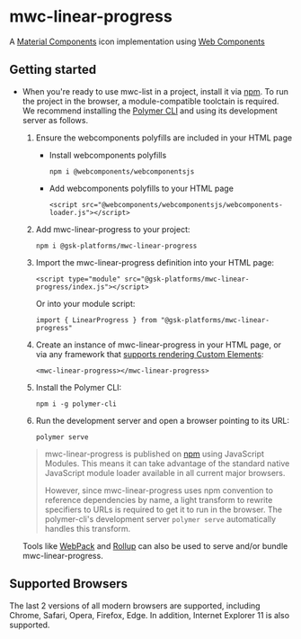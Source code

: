 # mwc-linear-progress
A [Material Components](https://material.io/components/) icon implementation using [Web Components](https://www.webcomponents.org/introduction)

## Getting started

* When you're ready to use mwc-list in a project, install it via [npm](https://www.npmjs.com/). To run the project in the browser, a module-compatible toolctain is required. We recommend installing the [Polymer CLI](https://github.com/Polymer/polymer-cli) and using its development server as follows.

  1. Ensure the webcomponents polyfills are included in your HTML page

      - Install webcomponents polyfills

          ```npm i @webcomponents/webcomponentsjs```

      - Add webcomponents polyfills to your HTML page

          ```<script src="@webcomponents/webcomponentsjs/webcomponents-loader.js"></script>```

  1. Add mwc-linear-progress to your project:

      ```npm i @gsk-platforms/mwc-linear-progress```

  1. Import the mwc-linear-progress definition into your HTML page:

      ```<script type="module" src="@gsk-platforms/mwc-linear-progress/index.js"></script>```

      Or into your module script:

      ```import { LinearProgress } from "@gsk-platforms/mwc-linear-progress"```

  1. Create an instance of mwc-linear-progress in your HTML page, or via any framework that [supports rendering Custom Elements](https://custom-elements-everywhere.com/):

      ```<mwc-linear-progress></mwc-linear-progress>```

  1. Install the Polymer CLI:

      ```npm i -g polymer-cli```

  1. Run the development server and open a browser pointing to its URL:

      ```polymer serve```

  > mwc-linear-progress is published on [npm](https://www.npmjs.com/package/@gsk-platforms/mwc-linear-progress) using JavaScript Modules.
  This means it can take advantage of the standard native JavaScript module loader available in all current major browsers.
  >
  > However, since mwc-linear-progress uses npm convention to reference dependencies by name, a light transform to rewrite specifiers to URLs is required to get it to run in the browser. The polymer-cli's development server `polymer serve` automatically handles this transform.

  Tools like [WebPack](https://webpack.js.org/) and [Rollup](https://rollupjs.org/) can also be used to serve and/or bundle mwc-linear-progress.

## Supported Browsers

The last 2 versions of all modern browsers are supported, including
Chrome, Safari, Opera, Firefox, Edge. In addition, Internet Explorer 11 is also supported.
